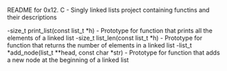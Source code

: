 README for 0x12. C - Singly linked lists project containing functins and their descriptions

-size_t print_list(const list_t *h) - Prototype for function that prints all the elements of a linked list
-size_t list_len(const list_t *h) - Prototype for function that returns the number of elements in a linked list
-list_t *add_node(list_t **head, const char *str) - Prototype for function that adds a new node at the beginning of a linked list
